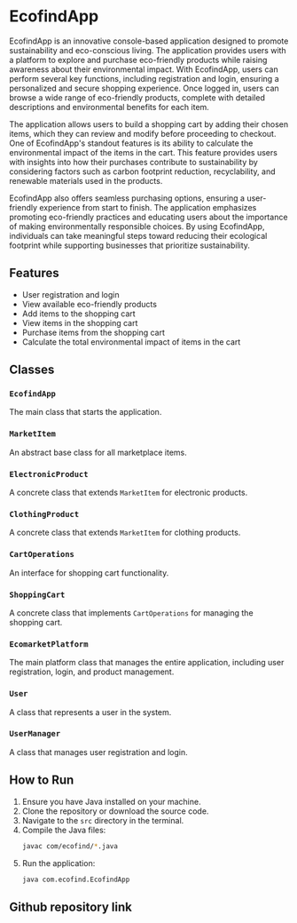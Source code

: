 # EcofindApp

EcofindApp is an innovative console-based application designed to promote sustainability and eco-conscious living. The application provides users with a platform to explore and purchase eco-friendly products while raising awareness about their environmental impact. With EcofindApp, users can perform several key functions, including registration and login, ensuring a personalized and secure shopping experience. Once logged in, users can browse a wide range of eco-friendly products, complete with detailed descriptions and environmental benefits for each item.

The application allows users to build a shopping cart by adding their chosen items, which they can review and modify before proceeding to checkout. One of EcofindApp's standout features is its ability to calculate the environmental impact of the items in the cart. This feature provides users with insights into how their purchases contribute to sustainability by considering factors such as carbon footprint reduction, recyclability, and renewable materials used in the products.

EcofindApp also offers seamless purchasing options, ensuring a user-friendly experience from start to finish. The application emphasizes promoting eco-friendly practices and educating users about the importance of making environmentally responsible choices. By using EcofindApp, individuals can take meaningful steps toward reducing their ecological footprint while supporting businesses that prioritize sustainability.
## Features

- User registration and login
- View available eco-friendly products
- Add items to the shopping cart
- View items in the shopping cart
- Purchase items from the shopping cart
- Calculate the total environmental impact of items in the cart

## Classes

### `EcofindApp`

The main class that starts the application.

### `MarketItem`

An abstract base class for all marketplace items.

### `ElectronicProduct`

A concrete class that extends `MarketItem` for electronic products.

### `ClothingProduct`

A concrete class that extends `MarketItem` for clothing products.

### `CartOperations`

An interface for shopping cart functionality.

### `ShoppingCart`

A concrete class that implements `CartOperations` for managing the shopping cart.

### `EcomarketPlatform`

The main platform class that manages the entire application, including user registration, login, and product management.

### `User`

A class that represents a user in the system.

### `UserManager`

A class that manages user registration and login.

## How to Run

1. Ensure you have Java installed on your machine.
2. Clone the repository or download the source code.
3. Navigate to the `src` directory in the terminal.
4. Compile the Java files:
    ```sh
    javac com/ecofind/*.java
    ```
5. Run the application:
    ```sh
    java com.ecofind.EcofindApp
    ```

## Github repository link



